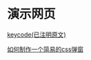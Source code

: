 <head>
    <title>演示网页 | bujijam.us.kg</title>
</head>


# 演示网页

[keycode(已注明原文)](https://bujijam.us.kg/demos/0/hhh)

[如何制作一个简易的css弹窗](https://bujijam.us.kg/demos/1/popup)